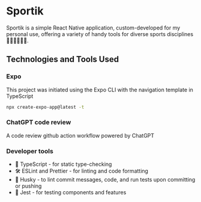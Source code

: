# Sportik

Sportik is a simple React Native application, custom-developed for my personal use, offering a variety of handy tools for diverse sports disciplines 🏊‍♂️🚴‍♂️🏃‍♂️.

## Technologies and Tools Used

### Expo

This project was initiated using the Expo CLI with the navigation template in TypeScript

```sh
npx create-expo-app@latest -t
```

### ChatGPT code review

A code review github action workflow powered by ChatGPT

### Developer tools

- 🧰 TypeScript - for static type-checking
- 🛠️ ESLint and Prettier - for linting and code formatting
- 🐶 Husky - to lint commit messages, code, and run tests upon committing or pushing
- 🧪 Jest - for testing components and features

